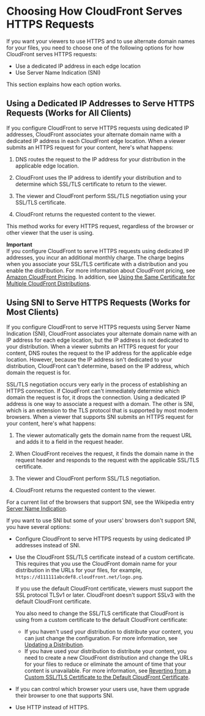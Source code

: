 # Choosing How CloudFront Serves HTTPS Requests<a name="cnames-https-dedicated-ip-or-sni"></a>

If you want your viewers to use HTTPS and to use alternate domain names for your files, you need to choose one of the following options for how CloudFront serves HTTPS requests:
+ Use a dedicated IP address in each edge location
+ Use Server Name Indication \(SNI\)

This section explains how each option works\.

## Using a Dedicated IP Addresses to Serve HTTPS Requests \(Works for All Clients\)<a name="cnames-https-dedicated-ip"></a>

If you configure CloudFront to serve HTTPS requests using dedicated IP addresses, CloudFront associates your alternate domain name with a dedicated IP address in each CloudFront edge location\. When a viewer submits an HTTPS request for your content, here's what happens:

1. DNS routes the request to the IP address for your distribution in the applicable edge location\.

1. CloudFront uses the IP address to identify your distribution and to determine which SSL/TLS certificate to return to the viewer\. 

1. The viewer and CloudFront perform SSL/TLS negotiation using your SSL/TLS certificate\.

1. CloudFront returns the requested content to the viewer\.

This method works for every HTTPS request, regardless of the browser or other viewer that the user is using\. 

**Important**  
If you configure CloudFront to serve HTTPS requests using dedicated IP addresses, you incur an additional monthly charge\. The charge begins when you associate your SSL/TLS certificate with a distribution and you enable the distribution\. For more information about CloudFront pricing, see [Amazon CloudFront Pricing](http://aws.amazon.com/cloudfront/pricing)\. In addition, see [Using the Same Certificate for Multiple CloudFront Distributions](cnames-and-https-limits.md#cnames-and-https-same-certificate-multiple-distributions)\.

## Using SNI to Serve HTTPS Requests \(Works for Most Clients\)<a name="cnames-https-sni"></a>

If you configure CloudFront to serve HTTPS requests using Server Name Indication \(SNI\), CloudFront associates your alternate domain name with an IP address for each edge location, but the IP address is not dedicated to your distribution\. When a viewer submits an HTTPS request for your content, DNS routes the request to the IP address for the applicable edge location\. However, because the IP address isn't dedicated to your distribution, CloudFront can't determine, based on the IP address, which domain the request is for\. 

SSL/TLS negotiation occurs very early in the process of establishing an HTTPS connection\. If CloudFront can't immediately determine which domain the request is for, it drops the connection\. Using a dedicated IP address is one way to associate a request with a domain\. The other is SNI, which is an extension to the TLS protocol that is supported by most modern browsers\. When a viewer that supports SNI submits an HTTPS request for your content, here's what happens:

1. The viewer automatically gets the domain name from the request URL and adds it to a field in the request header\. 

1. When CloudFront receives the request, it finds the domain name in the request header and responds to the request with the applicable SSL/TLS certificate\.

1. The viewer and CloudFront perform SSL/TLS negotiation\.

1. CloudFront returns the requested content to the viewer\.

For a current list of the browsers that support SNI, see the Wikipedia entry [Server Name Indication](http://en.wikipedia.org/wiki/Server_Name_Indication)\.

If you want to use SNI but some of your users' browsers don't support SNI, you have several options:
+ Configure CloudFront to serve HTTPS requests by using dedicated IP addresses instead of SNI\.
+ Use the CloudFront SSL/TLS certificate instead of a custom certificate\. This requires that you use the CloudFront domain name for your distribution in the URLs for your files, for example, `https://d111111abcdef8.cloudfront.net/logo.png`\.

  If you use the default CloudFront certificate, viewers must support the SSL protocol TLSv1 or later\. CloudFront doesn't support SSLv3 with the default CloudFront certificate\.

  You also need to change the SSL/TLS certificate that CloudFront is using from a custom certificate to the default CloudFront certificate:
  + If you haven't used your distribution to distribute your content, you can just change the configuration\. For more information, see [Updating a Distribution](HowToUpdateDistribution.md)\.
  + If you have used your distribution to distribute your content, you need to create a new CloudFront distribution and change the URLs for your files to reduce or eliminate the amount of time that your content is unavailable\. For more information, see [Reverting from a Custom SSL/TLS Certificate to the Default CloudFront Certificate](cnames-and-https-revert-to-cf-certificate.md)\.
+ If you can control which browser your users use, have them upgrade their browser to one that supports SNI\.
+ Use HTTP instead of HTTPS\.